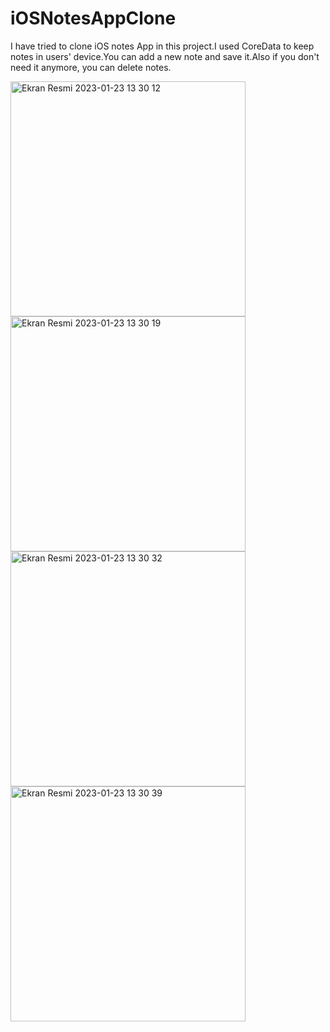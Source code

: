 # iOSNotesAppClone
I have tried to clone iOS notes App in this project.I used CoreData to keep notes in users' device.You can add a new note and save it.Also if you don't need it anymore, you can delete notes.

<img width="376" alt="Ekran Resmi 2023-01-23 13 30 12" src="https://user-images.githubusercontent.com/96320314/214018442-fbb350a5-4ac5-45e2-9884-7dbce9e54c5b.png">
<img width="376" alt="Ekran Resmi 2023-01-23 13 30 19" src="https://user-images.githubusercontent.com/96320314/214018448-4434c6ea-0914-40b1-9ea7-730e820afd4c.png">
<img width="376" alt="Ekran Resmi 2023-01-23 13 30 32" src="https://user-images.githubusercontent.com/96320314/214018456-4ee19734-4fdd-4664-8ac6-0f0347166ebd.png">
<img width="376" alt="Ekran Resmi 2023-01-23 13 30 39" src="https://user-images.githubusercontent.com/96320314/214018464-8159cc67-3058-494a-9f80-d1348be6b01a.png">
